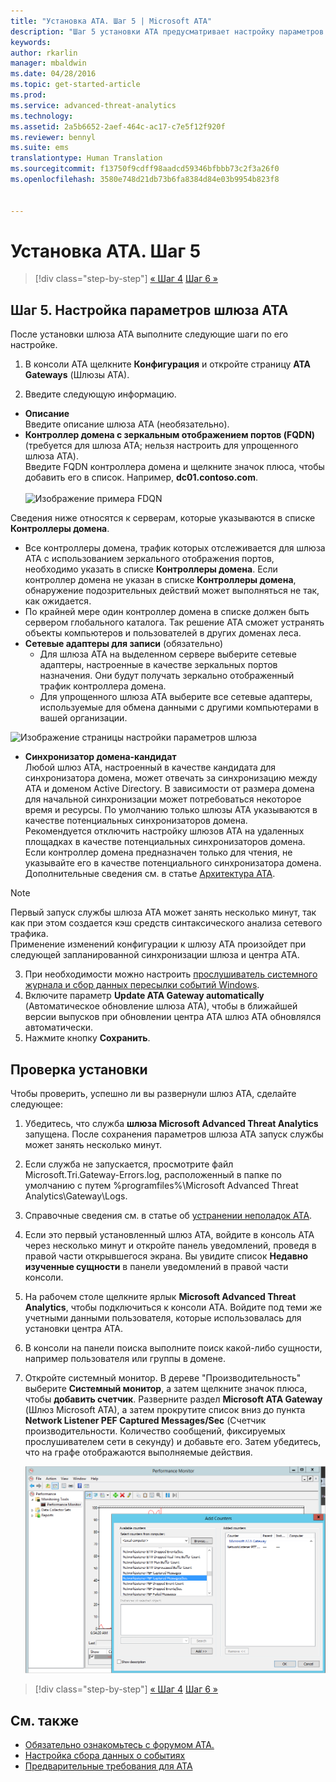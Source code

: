 ```yaml
---
title: "Установка ATA. Шаг 5 | Microsoft ATA"
description: "Шаг 5 установки ATA предусматривает настройку параметров шлюза ATA."
keywords: 
author: rkarlin
manager: mbaldwin
ms.date: 04/28/2016
ms.topic: get-started-article
ms.prod: 
ms.service: advanced-threat-analytics
ms.technology: 
ms.assetid: 2a5b6652-2aef-464c-ac17-c7e5f12f920f
ms.reviewer: bennyl
ms.suite: ems
translationtype: Human Translation
ms.sourcegitcommit: f13750f9cdff98aadcd59346bfbbb73c2f3a26f0
ms.openlocfilehash: 3580e748d21db73b6fa8384d84e03b9954b823f8


---
```


# Установка ATA. Шаг 5

>[!div class="step-by-step"]
[« Шаг 4](install-ata-step4.md)
[Шаг 6 »](install-ata-step6.md)


## Шаг 5. Настройка параметров шлюза ATA
После установки шлюза ATA выполните следующие шаги по его настройке.

1.  В консоли ATA щелкните **Конфигурация** и откройте страницу **ATA Gateways** (Шлюзы ATA).

2.  Введите следующую информацию.

  - **Описание** <br>Введите описание шлюза ATA (необязательно).
  - **Контроллер домена с зеркальным отображением портов (FQDN)** (требуется для шлюза ATA; нельзя настроить для упрощенного шлюза ATA). <br>Введите FQDN контроллера домена и щелкните значок плюса, чтобы добавить его в список. Например, **dc01.contoso.com**.<br /><br />![Изображение примера FDQN](media/ATAGWDomainController.png)

Сведения ниже относятся к серверам, которые указываются в списке **Контроллеры домена**.

- Все контроллеры домена, трафик которых отслеживается для шлюза ATA с использованием зеркального отображения портов, необходимо указать в списке **Контроллеры домена**. Если контроллер домена не указан в списке **Контроллеры домена**, обнаружение подозрительных действий может выполняться не так, как ожидается.
- По крайней мере один контроллер домена в списке должен быть сервером глобального каталога. Так решение ATA сможет устранять объекты компьютеров и пользователей в других доменах леса.
- **Сетевые адаптеры для записи** (обязательно)<br>
     - Для шлюза ATA на выделенном сервере выберите сетевые адаптеры, настроенные в качестве зеркальных портов назначения. Они будут получать зеркально отображенный трафик контроллера домена.
     - Для упрощенного шлюза ATA выберите все сетевые адаптеры, используемые для обмена данными с другими компьютерами в вашей организации.

![Изображение страницы настройки параметров шлюза](media/ATA-Config-GW-Settings.jpg)

 - **Синхронизатор домена-кандидат**<br>
Любой шлюз ATA, настроенный в качестве кандидата для синхронизатора домена, может отвечать за синхронизацию между ATA и доменом Active Directory. В зависимости от размера домена для начальной синхронизации может потребоваться некоторое время и ресурсы. По умолчанию только шлюзы ATA указываются в качестве потенциальных синхронизаторов домена. <br>Рекомендуется отключить настройку шлюзов ATA на удаленных площадках в качестве потенциальных синхронизаторов домена.<br>Если контроллер домена предназначен только для чтения, не указывайте его в качестве потенциального синхронизатора домена. Дополнительные сведения см. в статье [Архитектура ATA](/advanced-threat-analytics/plan-design/ata-architecture#ata-lightweight-gateway-features).

> [!NOTE] 
> Первый запуск службы шлюза ATA может занять несколько минут, так как при этом создается кэш средств синтаксического анализа сетевого трафика.<br>
> Применение изменений конфигурации к шлюзу ATA произойдет при следующей запланированной синхронизации шлюза и центра ATA.



    

3. При необходимости можно настроить [прослушиватель системного журнала и сбор данных пересылки событий Windows](configure-event-collection.md). 
4. Включите параметр **Update ATA Gateway automatically** (Автоматическое обновление шлюза ATA), чтобы в ближайшей версии выпусков при обновлении центра ATA шлюз ATA обновлялся автоматически.
3.  Нажмите кнопку **Сохранить**.


## Проверка установки
Чтобы проверить, успешно ли вы развернули шлюз ATA, сделайте следующее:

1.  Убедитесь, что служба **шлюза Microsoft Advanced Threat Analytics** запущена. После сохранения параметров шлюза ATA запуск службы может занять несколько минут.

2.  Если служба не запускается, просмотрите файл Microsoft.Tri.Gateway-Errors.log, расположенный в папке по умолчанию с путем %programfiles%\Microsoft Advanced Threat Analytics\Gateway\Logs.

3.  Справочные сведения см. в статье об [устранении неполадок ATA](/advanced-threat-analytics/troubleshoot/troubleshooting-ata-known-errors).

4.  Если это первый установленный шлюз ATA, войдите в консоль ATA через несколько минут и откройте панель уведомлений, проведя в правой части открывшегося экрана. Вы увидите список **Недавно изученные сущности** в панели уведомлений в правой части консоли.

5.  На рабочем столе щелкните ярлык **Microsoft Advanced Threat Analytics**, чтобы подключиться к консоли ATA. Войдите под теми же учетными данными пользователя, которые использовалась для установки центра ATA.
6.  В консоли на панели поиска выполните поиск какой-либо сущности, например пользователя или группы в домене.
7.  Откройте системный монитор. В дереве "Производительность" выберите **Системный монитор**, а затем щелкните значок плюса, чтобы **добавить счетчик**. Разверните раздел **Microsoft ATA Gateway** (Шлюз Microsoft ATA), а затем прокрутите список вниз до пункта **Network Listener PEF Captured Messages/Sec** (Счетчик производительности. Количество сообщений, фиксируемых прослушивателем сети в секунду) и добавьте его. Затем убедитесь, что на графе отображаются выполняемые действия.

    ![Изображение окна добавления счетчиков производительности](media/ATA-performance-monitoring-add-counters.png)


>[!div class="step-by-step"]
[« Шаг 4](install-ata-step4.md)
[Шаг 6 »](install-ata-step6.md)

## См. также

- [Обязательно ознакомьтесь с форумом ATA.](https://social.technet.microsoft.com/Forums/security/home?forum=mata)
- [Настройка сбора данных о событиях](configure-event-collection.md)
- [Предварительные требования для ATA](/advanced-threat-analytics/plan-design/ata-prerequisites)




<!--HONumber=Jul16_HO4-->


